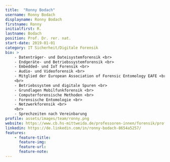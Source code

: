 ```yaml
---
title:  "Ronny Bodach"
username: Ronny Bodach
displayname: Ronny Bodach
firstname: Ronny
initialfirst: R.
lastname: Bodach
position: Prof. Dr. rer. nat.
start-date: 2019-01-01
category: IT Sicherheit/Digitale Forensik 
bio: > 
    - Datenträger- und Dateisystemforensik <br>
    - Endgeräte- und Betriebssystemforensik <br>
    - Embedded- und IoT Forensik <br>
    - Audio- und Videoforensik <br>
    - Mitglied der European Association of Forensic Entomology EAFE <br>
    <br>
    - Betriebssystem und digitale Spuren <br>
    - Grundlagen Mobilfunkforensik <br>
    - Computerforensische Methoden <br>
    - Forensische Entomologie <br>
    - Netzwerkforensik <br>
    <br>
    - Sprechzeiten nach Vereinbarung
profile: assets/images/team/ronny.png
website: https://www.cb.hs-mittweida.de/professoren-innen/forensik/prof-bodach/
linkedin: https://de.linkedin.com/in/ronny-bodach-8654a5257/
features:
    - feature-title: 
      feature-img: 
      feature-url: 
      feature-note: 
---
```

